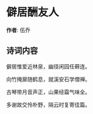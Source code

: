 # 僻居酬友人

**作者**: 伍乔

## 诗词内容

僻居惟爱近林泉，幽径闲园任藓连。

向竹掩扉随鹤息，就溪安石学僧禅。

古琴带月音声正，山果经霜气味全。

多谢故交怜朴野，隔云时复寄佳篇。

